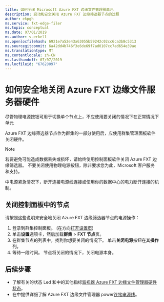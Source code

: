 ```yaml
---
title: 如何关闭 Microsoft Azure FXT 边缘文件管理器单元
description: 启动和安全关闭 Azure FXT 边缘筛选器节点的过程
author: ekpgh
ms.service: fxt-edge-filer
ms.topic: conceptual
ms.date: 07/01/2019
ms.author: v-erkell
ms.openlocfilehash: 6921e7a52e43a63055b59242c02cc6ca3b8c5313
ms.sourcegitcommit: 6a42dd4b746f3e6de69f7ad0107cc7ad654e39ae
ms.translationtype: MT
ms.contentlocale: zh-CN
ms.lasthandoff: 07/07/2019
ms.locfileid: "67620097"
---
```

# <a name="how-to-safely-power-off-azure-fxt-edge-filer-hardware"></a>如何安全地关闭 Azure FXT 边缘文件服务器硬件

尽管物理电源按钮可用于切换单个节点上，不应使用要关闭的情况下在正常情况下单元

Azure FXT 边缘筛选器节点作为群集的一部分使用后，应使用群集管理面板软件关闭硬件。 

> [!NOTE] 
> 若要避免可能造成数据丢失或损坏，请始终使用控制面板软件关闭 Azure FXT 边缘筛选器。 不要关闭使用物理电源按钮，除非要求您为此，Microsoft 客户服务和支持。
> 
> 中电源紧急情况下，断开连接电源线连接或使用你的数据中心的电力断开连接的机制。

## <a name="shut-down-a-node-from-the-control-panel"></a>关闭控制面板中的节点

请按照这些说明来安全地关闭 Azure FXT 边缘筛选器节点的电源操作：

1. 登录到群集控制面板。 (在方向[打开设置页](fxt-cluster-create.md#open-the-settings-pages))
1. 单击**设置**选项卡，然后加载**群集** > **FXT 节点**页。
1. 在群集节点的列表中，找到你想要关闭的情况下。 单击**关闭电源**按钮在其**操作**列。 
1. 等待一段时间。 节点将关闭的情况下，关闭电源本身。

## <a name="next-steps"></a>后续步骤

* 了解有关的状态 Led 和中的其他指标[监视器 Azure FXT 边缘文件管理器硬件状态](fxt-monitor.md)。
* 在中提供详细了解 Azure FXT 边缘文件管理器 power[连接电源线](fxt-network-power.md#connect-power-cables)。
